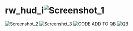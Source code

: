 # rw_hud_i![Screenshot_1](https://user-images.githubusercontent.com/61204500/205486627-b03fa788-4e5a-45ea-8ebf-b9b635282e97.png)
![Screenshot_2](https://user-images.githubusercontent.com/61204500/205486630-36caad3e-78ee-41b5-aa5f-0d564eaae9b4.png)
![Screenshot_3](https://user-images.githubusercontent.com/61204500/205486634-e9c4509b-8169-4a1e-ae73-f7087de2ea09.png)
![CODE](https://user-images.githubusercontent.com/61204500/205486636-f40f1a6b-d25e-4f54-8b66-14fd0588517e.png)
ADD TO QB
![QB](https://user-images.githubusercontent.com/61204500/205504619-dea60494-7eb1-42d3-a5e8-7818ef8601eb.png)
